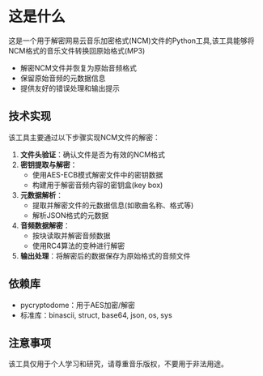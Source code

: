 # 这是什么

这是一个用于解密网易云音乐加密格式(NCM)文件的Python工具,该工具能够将NCM格式的音乐文件转换回原始格式(MP3)

- 解密NCM文件并恢复为原始音频格式
- 保留原始音频的元数据信息
- 提供友好的错误处理和输出提示

## 技术实现

该工具主要通过以下步骤实现NCM文件的解密：

1. **文件头验证**：确认文件是否为有效的NCM格式
2. **密钥提取与解密**：
   - 使用AES-ECB模式解密文件中的密钥数据
   - 构建用于解密音频内容的密钥盒(key box)
3. **元数据解析**：
   - 提取并解密文件的元数据信息(如歌曲名称、格式等)
   - 解析JSON格式的元数据
4. **音频数据解密**：
   - 按块读取并解密音频数据
   - 使用RC4算法的变种进行解密
5. **输出处理**：将解密后的数据保存为原始格式的音频文件


## 依赖库

- pycryptodome：用于AES加密/解密
- 标准库：binascii, struct, base64, json, os, sys

## 注意事项

该工具仅用于个人学习和研究，请尊重音乐版权，不要用于非法用途。
